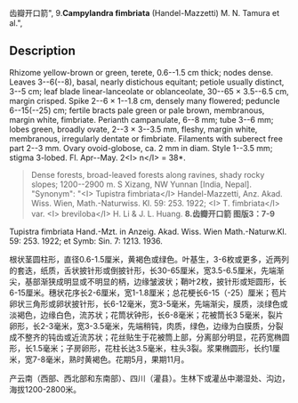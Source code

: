 齿瓣开口箭",
9.**Campylandra fimbriata** (Handel-Mazzetti) M. N. Tamura et al.",

## Description
Rhizome yellow-brown or green, terete, 0.6--1.5 cm thick; nodes dense. Leaves 3--6(--8), basal, nearly distichous equitant; petiole usually distinct, 3--5 cm; leaf blade linear-lanceolate or oblanceolate, 30--65 × 3.5--6.5 cm, margin crisped. Spike 2--6 × 1--1.8 cm, densely many flowered; peduncle 6--15(--25) cm; fertile bracts pale green or pale brown, membranous, margin white, fimbriate. Perianth campanulate, 6--8 mm; tube 3--6 mm; lobes green, broadly ovate, 2--3 × 3--3.5 mm, fleshy, margin white, membranous, irregularly dentate or fimbriate. Filaments with suberect free part 2--3 mm. Ovary ovoid-globose, ca. 2 mm in diam. Style 1--3.5 mm; stigma 3-lobed. Fl. Apr--May. 2&lt;I&gt; n&lt;/I&gt; = 38*.

> Dense forests, broad-leaved forests along ravines, shady rocky slopes; 1200--2900 m. S Xizang, NW Yunnan [India, Nepal].
  "Synonym": "&lt;I&gt; Tupistra fimbriata&lt;/I&gt; Handel-Mazzetti, Anz. Akad. Wiss. Wien, Math.-Naturwiss. Kl. 59: 253. 1922; &lt;I&gt; T. fimbriata&lt;/I&gt; var. &lt;I&gt; breviloba&lt;/I&gt; H. Li &amp; J. L. Huang.
**8.齿瓣开口箭 图版3：7-9**

Tupistra fimbriata Hand.-Mzt. in Anzeig. Akad. Wiss. Wien Math.-Naturw.Kl. 59: 253. 1922; et Symb: Sin. 7: 1213. 1936.

根状茎圆柱形，直径0.6-1.5厘米，黄褐色或绿色。叶基生，3-6枚或更多，近两列的套迭，纸质，舌状披针形或倒披针形，长30-65厘米，宽3.5-6.5厘米，先端渐尖，基部渐狭成明显或不明显的柄，边缘皱波状；鞘叶2枚，披针形或矩圆形，长6-15厘米。穗状花序长2-6厘米，宽1-1.8厘米；总花梗长6-15（-25）厘米；苞片卵状三角形或卵状披针形，长6-12毫米，宽3-5毫米，先端渐尖，膜质，淡绿色或淡褐色，边缘白色，流苏状；花筒状钟形，长6-8毫米；花被筒长3 5毫米，裂片卵形，长2-3毫米，宽3-3.5毫米，先端稍钝，肉质，绿色，边缘为白膜质，分裂成不整齐的钝齿或近流苏状；花丝贴生于花被筒上部，分离部分明显，花药宽椭圆形，长1.5毫米；子房卵形，花柱长达3.5毫米，柱头3裂。浆果椭圆形，长约1厘米，宽7-8毫米，熟时黄褐色。花期5月，果期11月。

产云南（西部、西北部和东南部）、四川（灌县）。生林下或灌丛中潮湿处、沟边，海拔1200-2800米。
